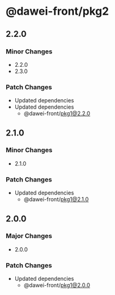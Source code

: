 # @dawei-front/pkg2

## 2.2.0

### Minor Changes

- 2.2.0
- 2.3.0

### Patch Changes

- Updated dependencies
- Updated dependencies
  - @dawei-front/pkg1@2.2.0

## 2.1.0

### Minor Changes

- 2.1.0

### Patch Changes

- Updated dependencies
  - @dawei-front/pkg1@2.1.0

## 2.0.0

### Major Changes

- 2.0.0

### Patch Changes

- Updated dependencies
  - @dawei-front/pkg1@2.0.0

